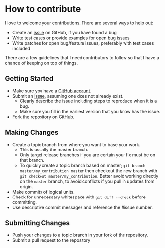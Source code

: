 # How to contribute

I love to welcome your contributions. There are several ways to help out:

* Create an [issue](https://github.com/jonnitto/Jonnitto.GoogleMaps/issues) on GitHub, if you have found a bug
* Write test cases or provide examples for open bug issues
* Write patches for open bug/feature issues, preferably with test cases included


There are a few guidelines that I need contributors to follow so that I have a
chance of keeping on top of things.


## Getting Started

* Make sure you have a [GitHub account](https://github.com/signup/free).
* Submit an [issue](https://github.com/jonnitto/Jonnitto.GoogleMaps/issues), assuming one does not already exist.
  * Clearly describe the issue including steps to reproduce when it is a bug.
  * Make sure you fill in the earliest version that you know has the issue.
* Fork the repository on GitHub.

## Making Changes

* Create a topic branch from where you want to base your work.
  * This is usually the master branch.
  * Only target release branches if you are certain your fix must be on that
    branch.
  * To quickly create a topic branch based on master; `git branch
    master/my_contribution master` then checkout the new branch with `git
    checkout master/my_contribution`. Better avoid working directly on the
    `master` branch, to avoid conflicts if you pull in updates from origin.
* Make commits of logical units.
* Check for unnecessary whitespace with `git diff --check` before committing.
* Use descriptive commit messages and reference the #issue number.

## Submitting Changes

* Push your changes to a topic branch in your fork of the repository.
* Submit a pull request to the repository
